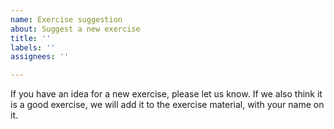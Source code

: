 ```yaml
---
name: Exercise suggestion
about: Suggest a new exercise
title: ''
labels: ''
assignees: ''

---
```


If you have an idea for a new exercise, please let us know. If we also think it is a good exercise, we will add it to the exercise material, with your name on it.
